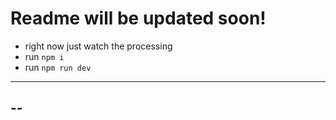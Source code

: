 # Readme will be updated soon!

- right now just watch the processing
- run `npm i`
- run `npm run dev`
---
--
---
